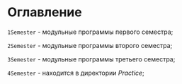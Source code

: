 # Оглавление 

` 1Semester ` - модульные программы первого семестра;

` 2Semester ` - модульные программы второго семестра;

` 3Semester ` - модульные программы третьего семестра;

` 4Semester ` - находится в директории *Practice*;